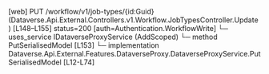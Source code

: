 [web] PUT /workflow/v1/job-types/{id:Guid}  (Dataverse.Api.External.Controllers.v1.Workflow.JobTypesController.Update)  [L148–L155] status=200 [auth=Authentication.WorkflowWrite]
  └─ uses_service IDataverseProxyService (AddScoped)
    └─ method PutSerialisedModel [L153]
      └─ implementation Dataverse.Api.External.Features.DataverseProxy.DataverseProxyService.PutSerialisedModel [L12-L74]

